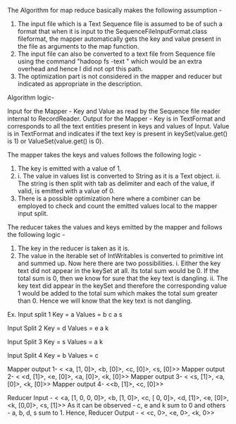 The Algorithm for map reduce basically makes the following assumption -

1. The input file which is a Text Sequence file is assumed to be of such a format
that when it is input to the SequenceFileInputFormat.class fileformat, the mapper
 automatically gets the key and value present in the file as arguments to the map function.
2. The input file can also be converted to a text file from Sequence file using the command
    "hadoop fs -text <sequenceFile>"
  which would be an extra overhead and hence I did not opt this path.
3. The optimization part is not considered in the mapper and reducer but indicated as appropriate in the description.

Algorithm logic-

Input for the Mapper -
    Key and Value as read by the Sequence file reader internal to RecordReader.
Output for the Mapper -
    Key is in TextFormat and corresponds to all the text entities present in keys and values of Input.
    Value is in TextFormat and indicates if the text key is present in keySet(value.get() is 1) or ValueSet(value.get() is 0).

The mapper takes the keys and values follows the following logic -
  1. The key is emitted with a value of 1.
  2. i. The value in values list is converted to String as it is a Text object.
     ii. The string is then split with tab as delimiter and each of the value, if valid,
         is emitted with a value of 0.
  3. There is a possible optimization here where a combiner can be employed to check
     and count the emitted values local to the mapper input split.


The reducer takes the values and keys emitted by the mapper and follows the following logic -
  1. The key in the reducer is taken as it is.
  2. The value in the iterable set of IntWritables is converted to primitive int and summed up. Now here there are two possibilities.
    i. Either the key text did not appear in the keySet at all. Its total sum would be 0.
       If the total sum is 0, then we know for sure that the key text is dangling.
    ii. The key text did appear in the keySet and therefore the corresponding value 1 would be added
        to the total sum which makes the total sum greater than 0. Hence we will know that the key text is not dangling.





Ex.
Input split 1
Key = a
Values = b  c  a  s

Input Split 2
Key = d
Values =  e  a  k

Input Split 3
Key = s
Values =  a  k

Input Split 4
Key = b
Values =  c

Mapper output 1- < <a, [1, 0]>, <b, [0]>, <c, [0]>, <s, [0]>>
Mapper output 2- < <d, [1]>, <e, [0]>, <a, [0]>, <k, [0]>>
Mapper output 3- < <s, [1]>, <a, [0]>, <k, [0]>>
Mapper output 4- <<b, [1]>, <c, [0]>>

Reducer Input -
< <a, [1, 0, 0, 0]>, <b, [1, 0]>, <c, [ 0, 0]>, <d, [1]>, <e, [0]>, <k, [0,0]>, <s, [1]>>
As it can be observed - c, e and k sum to 0 and others - a, b, d, s sum to 1.
Hence,
Reducer Output -
< <c, 0>, <e, 0>, <k, 0>>
